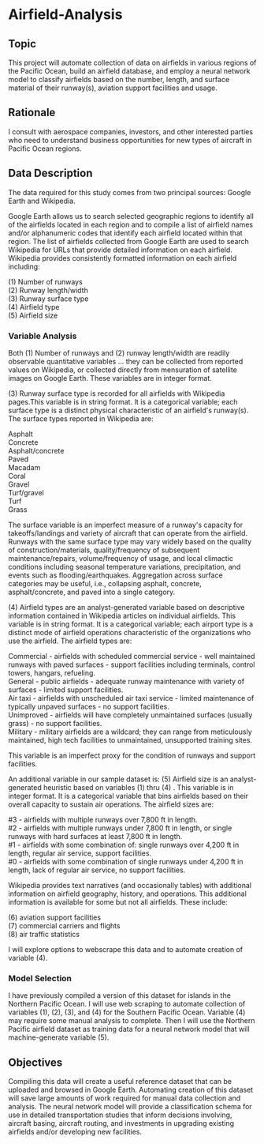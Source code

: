 
# Airfield-Analysis

## Topic

This project will automate collection of data on airfields in various regions of the Pacific Ocean, build an airfield database, and employ a neural network model to classify airfields based on the number, length, and surface material of their runway(s), aviation support facilities and usage. 

## Rationale

I consult with aerospace companies, investors, and other interested parties who need to understand business opportunities for new types of aircraft in Pacific Ocean regions.

## Data Description

The data required for this study comes from two principal sources: Google Earth and Wikipedia. 

Google Earth allows us to search selected geographic regions to identify all of the airfields located in each region and to compile a list of airfield names and/or alphanumeric codes that identify each airfield located within that region. The list of airfields collected from Google Earth are used to search Wikipedia for URLs that provide detailed information on each airfield. Wikipedia provides consistently formatted information on each airfield including: 

(1) Number of runways  
(2) Runway length/width  
(3) Runway surface type  
(4) Airfield type  
(5) Airfield size

### Variable Analysis

Both (1) Number of runways and (2) runway length/width are readily observable quantitative variables ... they can be collected from reported values on Wikipedia, or 
collected directly from mensuration of satellite images on Google Earth. These variables are in integer format.

(3) Runway surface type is recorded for all airfields with Wikipedia pages.This variable is in string format. It is a categorical variable; each surface type is a distinct physical characteristic of an airfield's runway(s). The surface types reported in Wikipedia are: 

Asphalt  
Concrete  
Asphalt/concrete  
Paved  
Macadam  
Coral  
Gravel  
Turf/gravel  
Turf  
Grass  

The surface variable is an imperfect measure of a runway's capacity for takeoffs/landings and variety of aircraft that can operate from the airfield. Runways with the same surface type may vary widely based on the quality of construction/materials, quality/frequency of subsequent maintenance/repairs, volume/frequency of usage, and local climactic conditions including seasonal temperature variations, precipitation, and events such as flooding/earthquakes. 
Aggregation across surface categories may be useful, i.e., collapsing asphalt, concrete, asphalt/concrete, and paved into a single category.

(4) Airfield types are an analyst-generated variable based on descriptive information contained in Wikipedia articles on individual airfields. This variable is in string format. It is a categorical variable; each airport type is a distinct mode of airfield operations characteristic of the organizations who use the airfield. The airfield types are:

Commercial - airfields with scheduled commercial service - well maintained runways with paved surfaces - support facilities including terminals, control towers, hangars, refueling.  
General - public airfields - adequate runway maintenance with variety of surfaces - limited support facilities.  
Air taxi - airfields with unscheduled air taxi service - limited maintenance of typically unpaved surfaces - no support facilities.  
Unimproved -  airfields will have completely unmaintained surfaces (usually grass) - no support facilities.  
Military - military airfields are a wildcard; they can range from meticulously maintained, high tech facilities to unmaintained, unsupported training sites.  

This variable is an imperfect proxy for the condition of runways and support facilities. 

An additional variable in our sample dataset is:
(5) Airfield size is an analyst-generated heuristic based on variables (1) thru (4) . This variable is in integer format. It is a categorical variable that bins airfields based on their overall capacity to sustain air operations. The airfield sizes are:

#3 - airfields with multiple runways over 7,800 ft in length.  
#2 - airfields with multiple runways under 7,800 ft in length, or single runways with hard surfaces at least 7,800 ft in length.  
#1 - airfields with some combination of: single runways over 4,200 ft in length, regular air service, support facilities.  
#0 - airfields with some combination of single runways under 4,200 ft in length, lack of regular air service, no support facilities.  

Wikipedia provides text narratives (and occasionally tables) with additional information on airfield geography, history, and operations. This additional information is available for some but not all airfields. These include:

(6) aviation support facilities  
(7) commercial carriers and flights  
(8) air traffic statistics  

I will explore options to webscrape this data and to automate creation of variable (4).

### Model Selection

I have previously compiled a version of this dataset for islands in the Northern Pacific Ocean. I will use web scraping to automate collection of variables (1), (2), (3), and (4) for the Southern Pacific Ocean. Variable (4) may require some manual analysis to complete. Then I will use the Northern Pacific airfield dataset as training data for a neural network model that will machine-generate variable (5).

## Objectives

Compiling this data will create a useful reference dataset that can be uploaded and browsed in Google Earth. Automating creation of this dataset will save large amounts of work required for manual data collection and analysis. The neural network model will provide a  classification schema for use in detailed transportation studies that inform decisions involving, aircraft basing, aircraft routing, and investments in upgrading existing airfields and/or developing new facilities.
